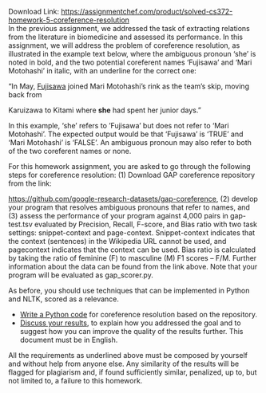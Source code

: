 Download Link: https://assignmentchef.com/product/solved-cs372-homework-5-coreference-resolution
<br>
In the previous assignment, we addressed the task of extracting relations from the literature in biomedicine and assessed its performance. In this assignment, we will address the problem of coreference resolution, as illustrated in the example text below, where the ambiguous pronoun ‘she’ is noted in bold, and the two potential coreferent names ‘Fujisawa’ and ‘Mari Motohashi’ in italic, with an underline for the correct one:

“In May, <u>Fujisawa</u> joined Mari Motohashi’s rink as the team’s skip, moving back from

Karuizawa to Kitami where <strong>she</strong> had spent her junior days.”

In this example, ‘she’ refers to ’Fujisawa’ but does not refer to ‘Mari Motohashi’. The expected output would be that ‘Fujisawa’ is ‘TRUE’ and ‘Mari Motohashi’ is ‘FALSE’. An ambiguous pronoun may also refer to both of the two coreferent names or none.

For this homework assignment, you are asked to go through the following steps for coreference resolution: (1) Download GAP coreference repository from the link:

<u>https://github.com/google-research-datasets/gap-coreference</u>, (2) develop your program that resolves ambiguous pronouns that refer to names, and (3) assess the performance of your program against 4,000 pairs in gap-test.tsv evaluated by Precision, Recall, F-score, and Bias ratio with two task settings: snippet-context and page-context. Snippet-context indicates that the context (sentences) in the Wikipedia URL cannot be used, and pagecontext indicates that the context can be used. Bias ratio is calculated by taking the ratio of feminine (F) to masculine (M) F1 scores – F/M. Further information about the data can be found from the link above. Note that your program will be evaluated as gap_scorer.py.

As before, you should use techniques that can be implemented in Python and NLTK, scored as a relevance.

<ul>

 <li><u>Write a Python code</u> for coreference resolution based on the repository.</li>

 <li><u>Discuss your results</u>, to explain how you addressed the goal and to suggest how you can improve the quality of the results further. This document must be in English.</li>

</ul>




All the requirements as underlined above must be composed by yourself and without help from anyone else. Any similarity of the results will be flagged for plagiarism and, if found sufficiently similar, penalized, up to, but not limited to, a failure to this homework.